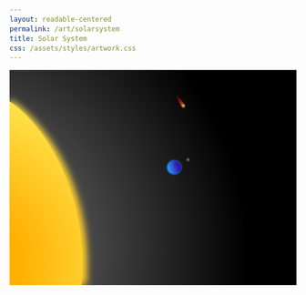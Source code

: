 ```yaml
---
layout: readable-centered
permalink: /art/solarsystem
title: Solar System
css: /assets/styles/artwork.css
---
```

![](/assets/images/art/solarsystem.png)
